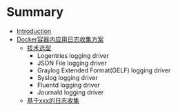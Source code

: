 # Summary

* [Introduction](README.md)
* [Docker容器内应用日志收集方案](dockerrong-qi-nei-ying-yong-ri-zhi-shou-ji-fang-an.md)
  * [技术选型](ji-zhu-xuan-xing.md)
    * Logentries logging driver
    * JSON File logging driver
    * Graylog Extended Format\(GELF\) logging driver
    * Syslog logging driver
    * Fluentd logging driver
    * Journald logging driver
  * [基于xxx的日志收集](ji-yu-xxx-de-ri-zhi-shou-ji.md)



